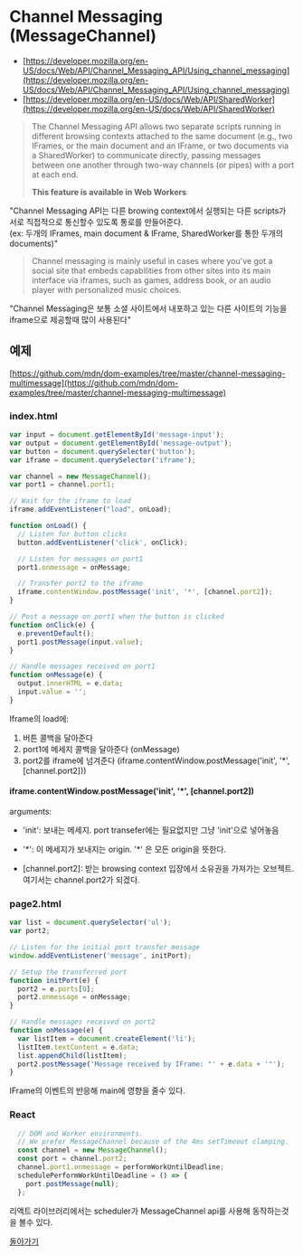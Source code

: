 # Channel Messaging (MessageChannel)

- [https://developer.mozilla.org/en-US/docs/Web/API/Channel_Messaging_API/Using_channel_messaging](https://developer.mozilla.org/en-US/docs/Web/API/Channel_Messaging_API/Using_channel_messaging)
- [https://developer.mozilla.org/en-US/docs/Web/API/SharedWorker](https://developer.mozilla.org/en-US/docs/Web/API/SharedWorker)

> The Channel Messaging API allows two separate scripts running in different browsing contexts attached to the same document (e.g., two IFrames, or the main document and an IFrame, or two documents via a SharedWorker) to communicate directly, passing messages between one another through two-way channels (or pipes) with a port at each end.
>
> __This feature is available in Web Workers__

"Channel Messaging API는 다른 browing context에서 실행되는 다른 scripts가 서로 직접적으로 통신할수 있도록 통로를 만들어준다.  
(ex: 두개의 IFrames, main document & IFrame, SharedWorker를 통한 두개의 documents)"

> Channel messaging is mainly useful in cases where you've got a social site that embeds capabilities from other sites into its main interface via iframes, such as games, address book, or an audio player with personalized music choices.

"Channel Messaging은 보통 소셜 사이트에서 내포하고 있는 다른 사이트의 기능을 iframe으로 제공할때 많이 사용된다"

## 예제

[https://github.com/mdn/dom-examples/tree/master/channel-messaging-multimessage](https://github.com/mdn/dom-examples/tree/master/channel-messaging-multimessage)

### index.html

```js
var input = document.getElementById('message-input');
var output = document.getElementById('message-output');
var button = document.querySelector('button');
var iframe = document.querySelector('iframe');

var channel = new MessageChannel();
var port1 = channel.port1;

// Wait for the iframe to load
iframe.addEventListener("load", onLoad);

function onLoad() {
  // Listen for button clicks
  button.addEventListener('click', onClick);

  // Listen for messages on port1
  port1.onmessage = onMessage;

  // Transfer port2 to the iframe
  iframe.contentWindow.postMessage('init', '*', [channel.port2]);
}

// Post a message on port1 when the button is clicked
function onClick(e) {
  e.preventDefault();
  port1.postMessage(input.value);
}

// Handle messages received on port1
function onMessage(e) {
  output.innerHTML = e.data;
  input.value = '';
}
```

Iframe의 load에:

1. 버튼 콜백을 달아준다
2. port1에 메세지 콜백을 달아준다 (onMessage)
3. port2를 iframe에 넘겨준다 (iframe.contentWindow.postMessage('init', '*', [channel.port2]))

#### iframe.contentWindow.postMessage('init', '*', [channel.port2])

arguments:

- 'init': 보내는 메세지. port transefer에는 필요없지만 그냥 'init'으로 넣어놓음

- '\*': 이 메세지가 보내지는 origin. '\*' 은 모든 origin을 뜻한다.

- [channel.port2]: 받는 browsing context 입장에서 소유권을 가져가는 오브젝트. 여기서는 channel.port2가 되겠다.

### page2.html

```js
var list = document.querySelector('ul');
var port2;

// Listen for the initial port transfer message
window.addEventListener('message', initPort);

// Setup the transferred port
function initPort(e) {
  port2 = e.ports[0];
  port2.onmessage = onMessage;
}

// Handle messages received on port2
function onMessage(e) {
  var listItem = document.createElement('li');
  listItem.textContent = e.data;
  list.appendChild(listItem);
  port2.postMessage('Message received by IFrame: "' + e.data + '"');
}
```

IFrame의 이벤트의 반응해 main에 영향을 줄수 있다.


### React

```js
  // DOM and Worker environments.
  // We prefer MessageChannel because of the 4ms setTimeout clamping.
  const channel = new MessageChannel();
  const port = channel.port2;
  channel.port1.onmessage = performWorkUntilDeadline;
  schedulePerformWorkUntilDeadline = () => {
    port.postMessage(null);
  };
```

리액트 라이브러리에서는 scheduler가 MessageChannel api를 사용해 동작하는것을 볼수 있다.

[돌아가기](../../README.md)
